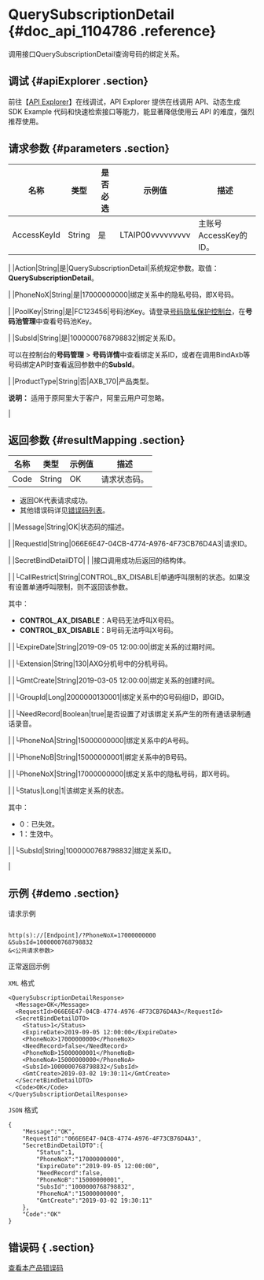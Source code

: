 # QuerySubscriptionDetail {#doc_api_1104786 .reference}

调用接口QuerySubscriptionDetail查询号码的绑定关系。

## 调试 {#apiExplorer .section}

前往【[API Explorer](https://api.aliyun.com/#product=Dyplsapi&api=QuerySubscriptionDetail)】在线调试，API Explorer 提供在线调用 API、动态生成 SDK Example 代码和快速检索接口等能力，能显著降低使用云 API 的难度，强烈推荐使用。

## 请求参数 {#parameters .section}

|名称|类型|是否必选|示例值|描述|
|--|--|----|---|--|
|AccessKeyId|String|是|LTAIP00vvvvvvvvv|主账号AccessKey的ID。

 |
|Action|String|是|QuerySubscriptionDetail|系统规定参数。取值：**QuerySubscriptionDetail**。

 |
|PhoneNoX|String|是|17000000000|绑定关系中的隐私号码，即X号码。

 |
|PoolKey|String|是|FC123456|号码池Key。请登录[号码隐私保护控制台](https://dypls.console.aliyun.com/dypls.htm#/account)，在**号码池管理**中查看号码池Key。

 |
|SubsId|String|是|1000000768798832|绑定关系ID。

 可以在控制台的**号码管理** \> **号码详情**中查看绑定关系ID，或者在调用BindAxb等号码绑定API时查看返回参数中的**SubsId**。

 |
|ProductType|String|否|AXB\_170|产品类型。

 **说明：** 适用于原阿里大于客户，阿里云用户可忽略。

 |

## 返回参数 {#resultMapping .section}

|名称|类型|示例值|描述|
|--|--|---|--|
|Code|String|OK|请求状态码。

 -   返回OK代表请求成功。
-   其他错误码详见[错误码列表](~~109196~~)。

 |
|Message|String|OK|状态码的描述。

 |
|RequestId|String|066E6E47-04CB-4774-A976-4F73CB76D4A3|请求ID。

 |
|SecretBindDetailDTO| | |接口调用成功后返回的结构体。

 |
|└CallRestrict|String|CONTROL\_BX\_DISABLE|单通呼叫限制的状态。如果没有设置单通呼叫限制，则不返回该参数。

 其中：

 -   **CONTROL\_AX\_DISABLE**：A号码无法呼叫X号码。
-   **CONTROL\_BX\_DISABLE**：B号码无法呼叫X号码。

 |
|└ExpireDate|String|2019-09-05 12:00:00|绑定关系的过期时间。

 |
|└Extension|String|130|AXG分机号中的分机号码。

 |
|└GmtCreate|String|2019-03-05 12:00:00|绑定关系的创建时间。

 |
|└GroupId|Long|2000000130001|绑定关系中的G号码组ID，即GID。

 |
|└NeedRecord|Boolean|true|是否设置了对该绑定关系产生的所有通话录制通话录音。

 |
|└PhoneNoA|String|15000000000|绑定关系中的A号码。

 |
|└PhoneNoB|String|15000000001|绑定关系中的B号码。

 |
|└PhoneNoX|String|17000000000|绑定关系中的隐私号码，即X号码。

 |
|└Status|Long|1|该绑定关系的状态。

 其中：

 -   0：已失效。
-   1：生效中。

 |
|└SubsId|String|1000000768798832|绑定关系ID。

 |

## 示例 {#demo .section}

请求示例

``` {#request_demo}

http(s)://[Endpoint]/?PhoneNoX=17000000000
&SubsId=1000000768798832
&<公共请求参数>

```

正常返回示例

`XML` 格式

``` {#xml_return_success_demo}
<QuerySubscriptionDetailResponse>
  <Message>OK</Message>
  <RequestId>066E6E47-04CB-4774-A976-4F73CB76D4A3</RequestId>
  <SecretBindDetailDTO>
    <Status>1</Status>
    <ExpireDate>2019-09-05 12:00:00</ExpireDate>
    <PhoneNoX>17000000000</PhoneNoX>
    <NeedRecord>false</NeedRecord>
    <PhoneNoB>15000000001</PhoneNoB>
    <PhoneNoA>15000000000</PhoneNoA>
    <SubsId>1000000768798832</SubsId>
    <GmtCreate>2019-03-02 19:30:11</GmtCreate>
  </SecretBindDetailDTO>
  <Code>OK</Code>
</QuerySubscriptionDetailResponse>

```

`JSON` 格式

``` {#json_return_success_demo}
{
	"Message":"OK",
	"RequestId":"066E6E47-04CB-4774-A976-4F73CB76D4A3",
	"SecretBindDetailDTO":{
		"Status":1,
		"PhoneNoX":"17000000000",
		"ExpireDate":"2019-09-05 12:00:00",
		"NeedRecord":false,
		"PhoneNoB":"15000000001",
		"SubsId":"1000000768798832",
		"PhoneNoA":"15000000000",
		"GmtCreate":"2019-03-02 19:30:11"
	},
	"Code":"OK"
}
```

## 错误码 { .section}

[查看本产品错误码](https://error-center.aliyun.com/status/product/Dyplsapi)

